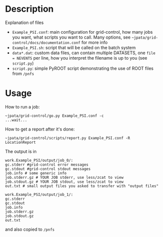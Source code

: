 Description
=====

Explanation of files
* `Example_PSI.conf`: main configuration for grid-control, how many jobs you want, what scripts you want to call. Many options, see `~jpata/grid-control/docs/documentation.conf` for more info
* `Example_PSI.sh`: script that will be called on the batch system
* `data*.dat`: custom data files, can contain multiple DATASETS, one `file = NEVENTS` per line, how you interpret the filename is up to you (see `script.py`)
* `script.py`: simple PyROOT script demonstrating the use of ROOT files from `/pnfs`

Usage
=====

How to run a job:
~~~
~jpata/grid-control/go.py Example_PSI.conf -c
...wait...
~~~

How to get a report after it's done:
~~~
~jpata/grid-control/scripts/report.py Example_PSI.conf -R LocationReport
~~~

The output is in

~~~
work.Example_PSI/output/job_0/:
gc.stderr #grid-control error messages
gc.stdout #grid-control stdout messages
job.info # some generic info
job.stderr.gz # YOUR JOB stderr, use less/zcat to view
job.stdout.gz # YOUR JOB stdout, use less/zcat to view
out.txt # small output files you asked to transfer with "output files"

work.Example_PSI/output/job_1/:
gc.stderr
gc.stdout
job.info
job.stderr.gz
job.stdout.gz
out.txt
~~~

and also copied to `/pnfs`

